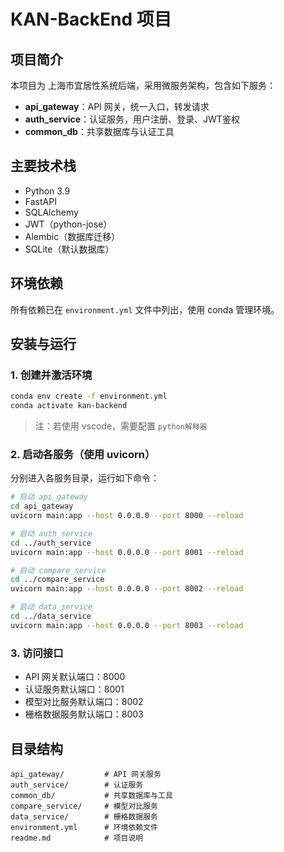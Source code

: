# KAN-BackEnd 项目

## 项目简介
本项目为 上海市宜居性系统后端，采用微服务架构，包含如下服务：
- **api_gateway**：API 网关，统一入口，转发请求
- **auth_service**：认证服务，用户注册、登录、JWT鉴权
- **common_db**：共享数据库与认证工具

## 主要技术栈
- Python 3.9
- FastAPI
- SQLAlchemy
- JWT（python-jose）
- Alembic（数据库迁移）
- SQLite（默认数据库）

## 环境依赖
所有依赖已在 `environment.yml` 文件中列出，使用 conda 管理环境。

## 安装与运行

### 1. 创建并激活环境
```bash
conda env create -f environment.yml
conda activate kan-backend
```
> 注：若使用 vscode，需要配置 `python解释器`

### 2. 启动各服务（使用 uvicorn）
分别进入各服务目录，运行如下命令：

```bash
# 启动 api_gateway
cd api_gateway
uvicorn main:app --host 0.0.0.0 --port 8000 --reload

# 启动 auth_service
cd ../auth_service
uvicorn main:app --host 0.0.0.0 --port 8001 --reload

# 启动 compare_service
cd ../compare_service
uvicorn main:app --host 0.0.0.0 --port 8002 --reload

# 启动 data_service
cd ../data_service
uvicorn main:app --host 0.0.0.0 --port 8003 --reload

```

### 3. 访问接口
- API 网关默认端口：8000
- 认证服务默认端口：8001
- 模型对比服务默认端口：8002
- 栅格数据服务默认端口：8003

## 目录结构
```
api_gateway/         # API 网关服务
auth_service/        # 认证服务
common_db/           # 共享数据库与工具
compare_service/     # 模型对比服务
data_service/        # 栅格数据服务
environment.yml      # 环境依赖文件
readme.md            # 项目说明
```

